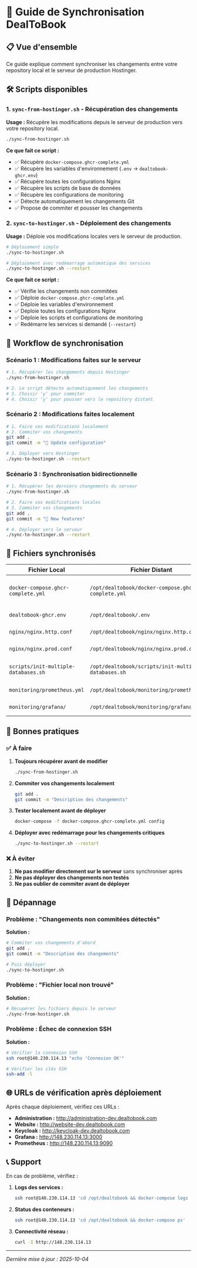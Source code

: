# 🔄 Guide de Synchronisation DealToBook

## 📋 Vue d'ensemble

Ce guide explique comment synchroniser les changements entre votre repository local et le serveur de production Hostinger.

## 🛠️ Scripts disponibles

### 1. `sync-from-hostinger.sh` - Récupération des changements

**Usage :** Récupère les modifications depuis le serveur de production vers votre repository local.

```bash
./sync-from-hostinger.sh
```

**Ce que fait ce script :**
- ✅ Récupère `docker-compose.ghcr-complete.yml`
- ✅ Récupère les variables d'environnement (`.env` → `dealtobook-ghcr.env`)
- ✅ Récupère toutes les configurations Nginx
- ✅ Récupère les scripts de base de données
- ✅ Récupère les configurations de monitoring
- ✅ Détecte automatiquement les changements Git
- ✅ Propose de commiter et pousser les changements

### 2. `sync-to-hostinger.sh` - Déploiement des changements

**Usage :** Déploie vos modifications locales vers le serveur de production.

```bash
# Déploiement simple
./sync-to-hostinger.sh

# Déploiement avec redémarrage automatique des services
./sync-to-hostinger.sh --restart
```

**Ce que fait ce script :**
- ✅ Vérifie les changements non commitées
- ✅ Déploie `docker-compose.ghcr-complete.yml`
- ✅ Déploie les variables d'environnement
- ✅ Déploie toutes les configurations Nginx
- ✅ Déploie les scripts et configurations de monitoring
- ✅ Redémarre les services si demandé (`--restart`)

## 🔄 Workflow de synchronisation

### Scénario 1 : Modifications faites sur le serveur

```bash
# 1. Récupérer les changements depuis Hostinger
./sync-from-hostinger.sh

# 2. Le script détecte automatiquement les changements
# 3. Choisir 'y' pour commiter
# 4. Choisir 'y' pour pousser vers le repository distant
```

### Scénario 2 : Modifications faites localement

```bash
# 1. Faire vos modifications localement
# 2. Commiter vos changements
git add .
git commit -m "🔧 Update configuration"

# 3. Déployer vers Hostinger
./sync-to-hostinger.sh --restart
```

### Scénario 3 : Synchronisation bidirectionnelle

```bash
# 1. Récupérer les derniers changements du serveur
./sync-from-hostinger.sh

# 2. Faire vos modifications locales
# 3. Commiter vos changements
git add .
git commit -m "🚀 New features"

# 4. Déployer vers le serveur
./sync-to-hostinger.sh --restart
```

## 📁 Fichiers synchronisés

| Fichier Local | Fichier Distant | Description |
|---------------|-----------------|-------------|
| `docker-compose.ghcr-complete.yml` | `/opt/dealtobook/docker-compose.ghcr-complete.yml` | Configuration Docker Compose principale |
| `dealtobook-ghcr.env` | `/opt/dealtobook/.env` | Variables d'environnement |
| `nginx/nginx.http.conf` | `/opt/dealtobook/nginx/nginx.http.conf` | Configuration Nginx HTTP |
| `nginx/nginx.prod.conf` | `/opt/dealtobook/nginx/nginx.prod.conf` | Configuration Nginx SSL |
| `scripts/init-multiple-databases.sh` | `/opt/dealtobook/scripts/init-multiple-databases.sh` | Script d'initialisation BDD |
| `monitoring/prometheus.yml` | `/opt/dealtobook/monitoring/prometheus.yml` | Configuration Prometheus |
| `monitoring/grafana/` | `/opt/dealtobook/monitoring/grafana/` | Configurations Grafana |

## 🚨 Bonnes pratiques

### ✅ À faire

1. **Toujours récupérer avant de modifier**
   ```bash
   ./sync-from-hostinger.sh
   ```

2. **Commiter vos changements localement**
   ```bash
   git add .
   git commit -m "Description des changements"
   ```

3. **Tester localement avant de déployer**
   ```bash
   docker-compose -f docker-compose.ghcr-complete.yml config
   ```

4. **Déployer avec redémarrage pour les changements critiques**
   ```bash
   ./sync-to-hostinger.sh --restart
   ```

### ❌ À éviter

1. **Ne pas modifier directement sur le serveur** sans synchroniser après
2. **Ne pas déployer des changements non testés**
3. **Ne pas oublier de commiter avant de déployer**

## 🔧 Dépannage

### Problème : "Changements non commitées détectés"

**Solution :**
```bash
# Commiter vos changements d'abord
git add .
git commit -m "Description des changements"

# Puis déployer
./sync-to-hostinger.sh
```

### Problème : "Fichier local non trouvé"

**Solution :**
```bash
# Récupérer les fichiers depuis le serveur
./sync-from-hostinger.sh
```

### Problème : Échec de connexion SSH

**Solution :**
```bash
# Vérifier la connexion SSH
ssh root@148.230.114.13 "echo 'Connexion OK'"

# Vérifier les clés SSH
ssh-add -l
```

## 🌐 URLs de vérification après déploiement

Après chaque déploiement, vérifiez ces URLs :

- **Administration :** http://administration-dev.dealtobook.com
- **Website :** http://website-dev.dealtobook.com
- **Keycloak :** http://keycloak-dev.dealtobook.com
- **Grafana :** http://148.230.114.13:3000
- **Prometheus :** http://148.230.114.13:9090

## 📞 Support

En cas de problème, vérifiez :

1. **Logs des services :**
   ```bash
   ssh root@148.230.114.13 'cd /opt/dealtobook && docker-compose logs -f'
   ```

2. **Status des conteneurs :**
   ```bash
   ssh root@148.230.114.13 'cd /opt/dealtobook && docker-compose ps'
   ```

3. **Connectivité réseau :**
   ```bash
   curl -I http://148.230.114.13
   ```

---
*Dernière mise à jour : 2025-10-04*
